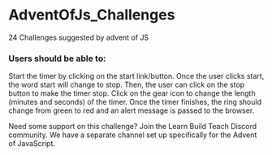 # AdventOfJs_Challenges

24 Challenges suggested by advent of JS

### Users should be able to:

Start the timer by clicking on the start link/button.
Once the user clicks start, the word start will change to stop. Then, the user can click on the stop button to make the timer stop.
Click on the gear icon to change the length (minutes and seconds) of the timer.
Once the timer finishes, the ring should change from green to red and an alert message is passed to the browser.

Need some support on this challenge? Join the Learn Build Teach Discord community. We have a separate channel set up specifically for the Advent of JavaScript.
